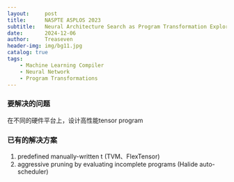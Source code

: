 ```yaml
---
layout:     post
title:      NASPTE ASPLOS 2023
subtitle:   Neural Architecture Search as Program Transformation Exploration
date:       2024-12-06
author:     Treaseven
header-img: img/bg11.jpg
catalog: true
tags:
    - Machine Learning Compiler
    - Neural Network
    - Program Transformations
---
```


### 要解决的问题
在不同的硬件平台上，设计高性能tensor program

### 已有的解决方案
1. predefined manually-written t (TVM、FlexTensor)
2. aggressive pruning by evaluating incomplete programs (Halide auto-scheduler)